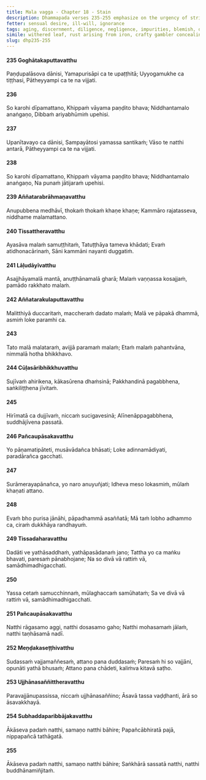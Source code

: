 ```yaml
---
title: Mala vagga - Chapter 18 - Stain
description: Dhammapada verses 235-255 emphasize on the urgency of striving swiftly, not being negligent, discerning gradually, stains of various qualities. A contrast is drawn on the lives of one who is shameless and one with a sense of right and wrong, on finding the faults of others and one's own, and on the path of the Tathāgatas.
fetter: sensual desire, ill-will, ignorance
tags: aging, discernment, diligence, negligence, impurities, blemish, defilements, laziness, immorality, stinginess, giving, shamelessness, sense of right and wrong, envy, passion, aversion, delusion, illusion, craving, fault, proliferation, ascetic, conditioned things, Buddha, Tathāgata, collectedness, impermanence, dhp
simile: withered leaf, rust arising from iron, crafty gambler concealing a losing throw
slug: dhp235-255
---
```


#### 235 Goghātakaputtavatthu

Paṇḍupalāsova dānisi,
Yamapurisāpi ca te upaṭṭhitā;
Uyyogamukhe ca tiṭṭhasi,
Pātheyyampi ca te na vijjati.

#### 236

So karohi dīpamattano,
Khippaṁ vāyama paṇḍito bhava;
Niddhantamalo anaṅgaṇo,
Dibbaṁ ariyabhūmiṁ upehisi.

#### 237

Upanītavayo ca dānisi,
Sampayātosi yamassa santikaṁ;
Vāso te natthi antarā,
Pātheyyampi ca te na vijjati.

#### 238

So karohi dīpamattano,
Khippaṁ vāyama paṇḍito bhava;
Niddhantamalo anaṅgaṇo,
Na punaṁ jātijaraṁ upehisi.

#### 239 Aññatarabrāhmaṇavatthu

Anupubbena medhāvī,
thokaṁ thokaṁ khaṇe khaṇe;
Kammāro rajatasseva,
niddhame malamattano.

#### 240 Tissattheravatthu

Ayasāva malaṁ samuṭṭhitaṁ,
Tatuṭṭhāya tameva khādati;
Evaṁ atidhonacārinaṁ,
Sāni kammāni nayanti duggatiṁ.

#### 241 Lāḷudāyīvatthu

Asajjhāyamalā mantā,
anuṭṭhānamalā gharā;
Malaṁ vaṇṇassa kosajjaṁ,
pamādo rakkhato malaṁ.

#### 242 Aññatarakulaputtavatthu

Malitthiyā duccaritaṁ,
maccheraṁ dadato malaṁ;
Malā ve pāpakā dhammā,
asmiṁ loke paramhi ca.

#### 243

Tato malā malataraṁ,
avijjā paramaṁ malaṁ;
Etaṁ malaṁ pahantvāna,
nimmalā hotha bhikkhavo.

#### 244 Cūḷasāribhikkhuvatthu

Sujīvaṁ ahirikena,
kākasūrena dhaṁsinā;
Pakkhandinā pagabbhena,
saṅkiliṭṭhena jīvitaṁ.

#### 245

Hirīmatā ca dujjīvaṁ,
niccaṁ sucigavesinā;
Alīnenāppagabbhena,
suddhājīvena passatā.

#### 246 Pañcaupāsakavatthu

Yo pāṇamatipāteti,
musāvādañca bhāsati;
Loke adinnamādiyati,
paradārañca gacchati.

#### 247

Surāmerayapānañca,
yo naro anuyuñjati;
Idheva meso lokasmiṁ,
mūlaṁ khaṇati attano.

#### 248

Evaṁ bho purisa jānāhi,
pāpadhammā asaññatā;
Mā taṁ lobho adhammo ca,
ciraṁ dukkhāya randhayuṁ.

#### 249 Tissadaharavatthu

Dadāti ve yathāsaddhaṁ,
yathāpasādanaṁ jano;
Tattha yo ca maṅku bhavati,
paresaṁ pānabhojane;
Na so divā vā rattiṁ vā,
samādhimadhigacchati.

#### 250

Yassa cetaṁ samucchinnaṁ,
mūlaghaccaṁ samūhataṁ;
Sa ve divā vā rattiṁ vā,
samādhimadhigacchati.

#### 251 Pañcaupāsakavatthu

Natthi rāgasamo aggi,
natthi dosasamo gaho;
Natthi mohasamaṁ jālaṁ,
natthi taṇhāsamā nadī.

#### 252 Meṇḍakaseṭṭhivatthu

Sudassaṁ vajjamaññesaṁ,
attano pana duddasaṁ;
Paresaṁ hi so vajjāni,
opunāti yathā bhusaṁ;
Attano pana chādeti,
kaliṁva kitavā saṭho.

#### 253 Ujjhānasaññittheravatthu

Paravajjānupassissa,
niccaṁ ujjhānasaññino;
Āsavā tassa vaḍḍhanti,
ārā so āsavakkhayā.

#### 254 Subhaddaparibbājakavatthu

Ākāseva padaṁ natthi,
samaṇo natthi bāhire;
Papañcābhiratā pajā,
nippapañcā tathāgatā.

#### 255

Ākāseva padaṁ natthi,
samaṇo natthi bāhire;
Saṅkhārā sassatā natthi,
natthi buddhānamiñjitaṁ.
